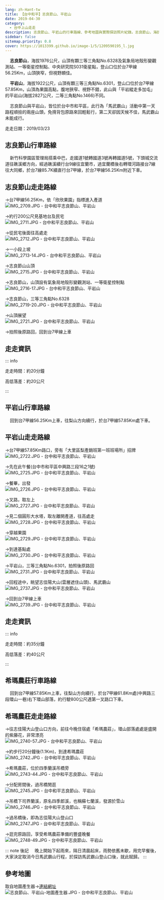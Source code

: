 ```yaml
---
lang: zh-Hant-tw
title: 【台中和平】志良節山、平岩山
date: 2019-04-30
category: 
  - 台中上山走走
description: 志良節山、平岩山的行車路線、參考地圖與實際探訪照片紀錄。志良節山，海拔1976公尺，登山口位於台7甲線56.25Km，山頂狹窄，但視野頗佳。平岩山，海拔1922公尺，登山口位於台7甲線57.85Km，山頂為果園高點，腹地狹窄、視野不錯，此山與「平岩縱走多加屯」的平岩山不同。
sidebar: false
sitemap.priority: 0.8
cover: https://1013399.github.io/image-1/5/1209590195_l.jpg
---
```


    **志良節山**，海拔1976公尺，山頂有顆三等三角點No.6328及氣象局地殼形變觀測站、一等衛星控制點、中央研究院S031衛星點，登山口位於台7甲線56.25Km，山頂狹窄，但視野頗佳。  

    **平岩山**，海拔1922公尺，山頂有顆三等三角點No.6301，登山口位於台7甲線57.85Km，山頂為果園高點，腹地狹窄、視野不錯，此山與「平岩縱走多加屯」的平岩山(海拔2827公尺，二等三角點No.1466)不同。 


<!-- more -->

    志良節山與平岩山，皆位於台中市和平區，此行為「馬武霸山」活動中第一天路程順撿的兩座山頭，免揹背包原路來回輕鬆行，第二天卻因天候不佳，馬武霸山未能成行。

走走日期：2019/03/23

## 志良節山行車路線
    新竹科學園區管理局搭乘中巴，走國道1號轉國道3號再轉國道5號，下頭城交流道往礁溪鄉方向，經過礁溪續行台9線往宜蘭市，過宜蘭橋後右轉環河路接台7線往大同鄉，於台7線85.7K續直行台7甲線，於台7甲線56.25Km附近下車。

## 志良節山走走路線
→台7甲線56.25Km，依「欣欣果園」指標進入產道  
![IMG_2709.JPG - 台中和平志良節山、平岩山](https://1013399.github.io/image-1/5/1209590388_l.jpg)

→約行200公尺見基地台及民宅  
![IMG_2711.JPG - 台中和平志良節山、平岩山](https://1013399.github.io/image-1/5/1209590193_l.jpg)

→從民宅後面往高處走  
![IMG_2712.JPG - 台中和平志良節山、平岩山](https://1013399.github.io/image-1/5/1209591366_l.jpg)

→一小段上坡  
![IMG_2713-14.JPG - 台中和平志良節山、平岩山](https://1013399.github.io/image-1/5/1209590488_l.jpg)

→志良節山山頂  
![IMG_2715.JPG - 台中和平志良節山、平岩山](https://1013399.github.io/image-1/5/1209591465_l.jpg)

→志良節山，山頂設有氣象局地殼形變觀測站、一等衛星控制點  
![IMG_2716-17.JPG - 台中和平志良節山、平岩山](https://1013399.github.io/image-1/5/1209591665_l.jpg)

→志良節山，三等三角點No.6328  
![IMG_2719-20.JPG - 台中和平志良節山、平岩山](https://1013399.github.io/image-1/5/1209590968_l.jpg)

→山頂展望  
![IMG_2721.JPG - 台中和平志良節山、平岩山](https://1013399.github.io/image-1/5/1209590195_l.jpg)

→拍照後原路回，回到台7甲線上車

## 走走資訊
::: info

走走時間：約20分鐘

高低落差：約20公尺

:::

## 平岩山行車路線
    回到台7甲線56.25Km上車，往梨山方向續行，於台7甲線57.85Km處下車。

## 平岩山走走路線
→台7甲線57.85Km路口，旁有「大里區梨產銷班第一班班場所」招牌  
![IMG_2722.JPG - 台中和平志良節山、平岩山](https://1013399.github.io/image-1/5/1209589902_l.jpg)

→先在此午餐(台中市和平區中興路三段16之1號)  
![IMG_2725.JPG - 台中和平志良節山、平岩山](https://1013399.github.io/image-1/5/1209590196_l.jpg)

→餐畢，出發  
![IMG_2726.JPG - 台中和平志良節山、平岩山](https://1013399.github.io/image-1/5/1209590492_l.jpg)

→叉路，取左上  
![IMG_2727.JPG - 台中和平志良節山、平岩山](https://1013399.github.io/image-1/5/1209590670_l.jpg)

→見二個圓形大水塔，取左離開產道，往高處走  
![IMG_2728.JPG - 台中和平志良節山、平岩山](https://1013399.github.io/image-1/5/1209590197_l.jpg)

→穿越果園  
![IMG_2729.JPG - 台中和平志良節山、平岩山](https://1013399.github.io/image-1/5/1209590198_l.jpg)

→到達基點處  
![IMG_2730.JPG - 台中和平志良節山、平岩山](https://1013399.github.io/image-1/5/1209590076_l.jpg)

→平岩山，三等三角點No.6301，拍照後原路回  
![IMG_2731.JPG - 台中和平志良節山、平岩山](https://1013399.github.io/image-1/5/1209590077_l.jpg)

→回程途中，眺望志佳陽大山(雲層遮住山頭)、馬武霸山  
![IMG_2737.JPG - 台中和平志良節山、平岩山](https://1013399.github.io/image-1/5/1209591866_l.jpg)

→回到台7甲線上車  
![IMG_2739.JPG - 台中和平志良節山、平岩山](https://1013399.github.io/image-1/5/1209591266_l.jpg)

## 走走資訊
::: info

走走時間：約35分鐘

高低落差：約40公尺

:::

## 希瑪農莊行車路線
    回到台7甲線57.85Km上車，往梨山方向續行，於台7甲線61.8Km處(中興路三段環山一巷)右下環山部落，約行駛800公尺遇第一叉路口下車。

## 希瑪農莊走走路線
→往志佳陽大山登山口方向，前往今晚住宿處「希瑪農莊」，環山部落處處是盛開的紫藤花，非常漂亮  
![IMG_2740-57.JPG - 台中和平志良節山、平岩山](https://1013399.github.io/image-1/5/1209591267_l.jpg)

→約步行20分鐘後(1.1Km)，到達希瑪農莊  
![IMG_2742.JPG - 台中和平志良節山、平岩山](https://1013399.github.io/image-1/5/1209591268_l.jpg)

→希瑪農莊，位於四季蘭溪吊橋旁  
![IMG_2743-44.JPG - 台中和平志良節山、平岩山](https://1013399.github.io/image-1/5/1209591568_l.jpg)

→分配房間後，過吊橋閒逛  
![IMG_2745.JPG - 台中和平志良節山、平岩山](https://1013399.github.io/image-1/5/1209591368_l.jpg)

→吊橋下司界蘭溪，原名四季郎溪，也稱蘇七蘭溪，發源於雪山  
![IMG_2746.JPG - 台中和平志良節山、平岩山](https://1013399.github.io/image-1/5/1209590583_l.jpg)

→過吊橋後，即為志佳陽大山登山口  
![IMG_2747.JPG - 台中和平志良節山、平岩山](https://1013399.github.io/image-1/5/1209590671_l.jpg)

→逛完原路回，享受希瑪農莊準備的豐盛晚餐  
![IMG_2748-49.JPG - 台中和平志良節山、平岩山](https://1013399.github.io/image-1/5/1209590672_l.jpg)

::: note 後記
    晚上開始下起雨來，隔日清晨起床，雨勢依舊未歇，用完早餐後，大家決定取消今日馬武霸山行程，於探訪馬武霸山登山口後，就此賦歸。
:::

## 參考地圖

取自地圖產生器→[連結網址](https://map.happyman.idv.tw/)  
![志良節山、平岩山-地圖產生器.JPG - 台中和平志良節山、平岩山](https://1013399.github.io/image-1/5/1209590584_l.jpg)